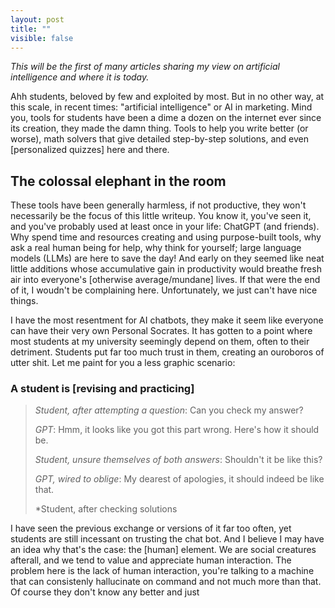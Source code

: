 ```yaml
---
layout: post
title: ""
visible: false
---
```


_This will be the first of many articles sharing my view on artificial intelligence and where it is today._

Ahh students, beloved by few and exploited by most. But in no other way, at this scale, in recent times: "artificial intelligence" or AI in marketing. Mind you, tools for students have been a dime a dozen on the internet ever since its creation, they made the damn thing. Tools to help you write better (or worse), math solvers that give detailed step-by-step solutions, and even [personalized quizzes] here and there.

## The colossal elephant in the room

These tools have been generally harmless, if not productive, they won't necessarily be the focus of this little writeup. You know it, you've seen it, and you've probably used at least once in your life: ChatGPT (and friends). Why spend time and resources creating and using purpose-built tools, why ask a real human being for help, why think for yourself; large language models (LLMs) are here to save the day! And early on they seemed like neat little additions whose accumulative gain in productivity would breathe fresh air into everyone's [otherwise average/mundane] lives. If that were the end of it, I woudn't be complaining here. Unfortunately, we just can't have nice things.

I have the most resentment for AI chatbots, they make it seem like everyone can have their very own Personal Socrates. It has gotten to a point where most students at my university seemingly depend on them, often to their detriment. Students put far too much trust in them, creating an ouroboros of utter shit. Let me paint for you a less graphic scenario:
### A student is [revising and practicing]
> *Student, after attempting a question*: Can you check my answer?
>
> *GPT*: Hmm, it looks like you got this part wrong. Here's how it should be.
>
> *Student, unsure themselves of both answers*: Shouldn't it be like this?
>
> *GPT, wired to oblige*: My dearest of apologies, it should indeed be like that.
>
> *Student, after checking solutions


I have seen the previous exchange or versions of it far too often, yet students are still incessant on trusting the chat bot. And I believe I may have an idea why that's the case: the [human] element. We are social creatures afterall, and we tend to value and appreciate human interaction. The problem here is the lack of human interaction, you're talking to a machine that can consistenly hallucinate on command and not much more than that. Of course they don't know any better and just